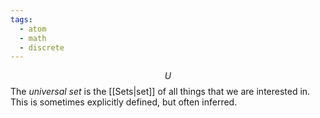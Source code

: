 ```yaml
---
tags:
  - atom
  - math
  - discrete
---
```

$$U$$
The *universal set* is the [[Sets|set]] of all things that we are interested in. This is sometimes explicitly defined, but often inferred.